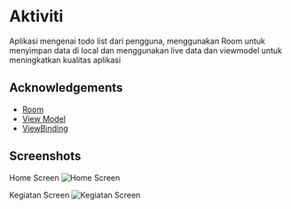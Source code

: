 
# Aktiviti

Aplikasi mengenai todo list dari pengguna, menggunakan Room untuk menyimpan data di local dan menggunakan live data dan viewmodel untuk meningkatkan kualitas aplikasi




## Acknowledgements

 - [Room](https://developer.android.com/training/data-storage/room?hl=id)
 - [View Model](https://developer.android.com/topic/libraries/architecture/viewmodel?hl=id)
 - [ViewBinding](https://developer.android.com/topic/libraries/view-binding?hl=id)


## Screenshots
Home Screen
![Home Screen](https://i.postimg.cc/0y37kWS8/Screenshot-20230208-210359.png)

Kegiatan Screen
![Kegiatan Screen](https://i.postimg.cc/FKL37yb0/Screenshot-20230208-210442.png)



